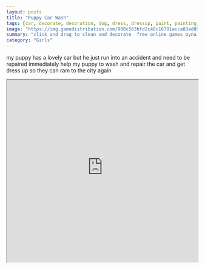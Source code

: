 ```yaml
---
layout: posts
title: "Puppy Car Wash"
tags: [car, decorate, decoration, dog, dress, dressup, paint, painting, puppy, wash, washing, free, online, games, oyna, game, free, games, play, play, games]
image: "https://img.gamedistribution.com/900c563bfd2c48c16701acca83ad858a.jpg"
summary: "click and drag to clean and decorate  free online games oyna game free games play play games"
category: "Girls"
---
```


my puppy has a lovely car but he just run into an accident and need to be repaired immediately help my puppy to wash and repair the car and get dress up so they can ram to the city again

<iframe width="100%" height="480px;" src="https://flash.gamedistribution.com?game=900c563bfd2c48c16701acca83ad858a"></iframe>